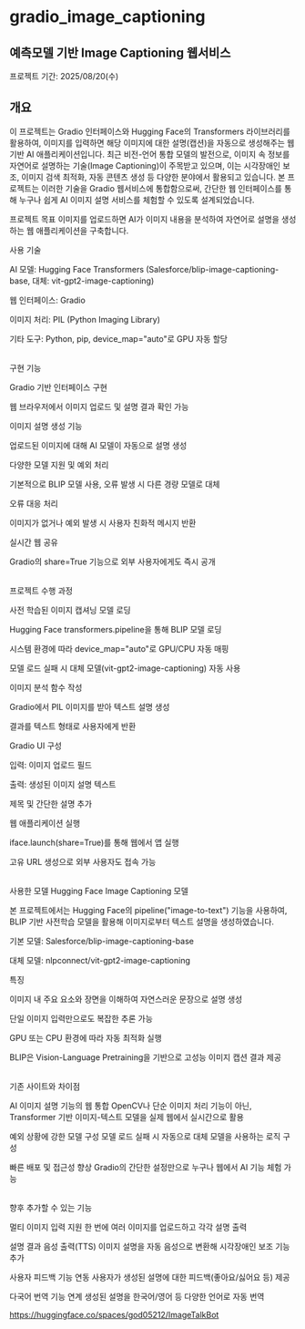 # gradio_image_captioning
## 예측모델 기반 Image Captioning 웹서비스
프로젝트 기간: 2025/08/20(수)
<br/>

## 개요
이 프로젝트는 Gradio 인터페이스와 Hugging Face의 Transformers 라이브러리를 활용하여, 이미지를 입력하면 해당 이미지에 대한 설명(캡션)을 자동으로 생성해주는 웹 기반 AI 애플리케이션입니다.
최근 비전-언어 통합 모델의 발전으로, 이미지 속 정보를 자연어로 설명하는 기술(Image Captioning)이 주목받고 있으며, 이는 시각장애인 보조, 이미지 검색 최적화, 자동 콘텐츠 생성 등 다양한 분야에서 활용되고 있습니다.
본 프로젝트는 이러한 기술을 Gradio 웹서비스에 통합함으로써, 간단한 웹 인터페이스를 통해 누구나 쉽게 AI 이미지 설명 서비스를 체험할 수 있도록 설계되었습니다.

프로젝트 목표
이미지를 업로드하면 AI가 이미지 내용을 분석하여 자연어로 설명을 생성하는 웹 애플리케이션을 구축합니다.
<br/>

사용 기술

AI 모델: Hugging Face Transformers (Salesforce/blip-image-captioning-base, 대체: vit-gpt2-image-captioning)

웹 인터페이스: Gradio

이미지 처리: PIL (Python Imaging Library)

기타 도구: Python, pip, device_map="auto"로 GPU 자동 할당

<br/>
구현 기능

Gradio 기반 인터페이스 구현

웹 브라우저에서 이미지 업로드 및 설명 결과 확인 가능

이미지 설명 생성 기능

업로드된 이미지에 대해 AI 모델이 자동으로 설명 생성

다양한 모델 지원 및 예외 처리

기본적으로 BLIP 모델 사용, 오류 발생 시 다른 경량 모델로 대체

오류 대응 처리

이미지가 없거나 예외 발생 시 사용자 친화적 메시지 반환

실시간 웹 공유

Gradio의 share=True 기능으로 외부 사용자에게도 즉시 공개

<br/>
프로젝트 수행 과정

사전 학습된 이미지 캡셔닝 모델 로딩

Hugging Face transformers.pipeline을 통해 BLIP 모델 로딩

시스템 환경에 따라 device_map="auto"로 GPU/CPU 자동 매핑

모델 로드 실패 시 대체 모델(vit-gpt2-image-captioning) 자동 사용

이미지 분석 함수 작성

Gradio에서 PIL 이미지를 받아 텍스트 설명 생성

결과를 텍스트 형태로 사용자에게 반환

Gradio UI 구성

입력: 이미지 업로드 필드

출력: 생성된 이미지 설명 텍스트

제목 및 간단한 설명 추가

웹 애플리케이션 실행

iface.launch(share=True)를 통해 웹에서 앱 실행

고유 URL 생성으로 외부 사용자도 접속 가능

<br/>
사용한 모델
Hugging Face Image Captioning 모델

본 프로젝트에서는 Hugging Face의 pipeline("image-to-text") 기능을 사용하여, BLIP 기반 사전학습 모델을 활용해 이미지로부터 텍스트 설명을 생성하였습니다.

기본 모델: Salesforce/blip-image-captioning-base

대체 모델: nlpconnect/vit-gpt2-image-captioning

특징

이미지 내 주요 요소와 장면을 이해하여 자연스러운 문장으로 설명 생성

단일 이미지 입력만으로도 복잡한 추론 가능

GPU 또는 CPU 환경에 따라 자동 최적화 실행

BLIP은 Vision-Language Pretraining을 기반으로 고성능 이미지 캡션 결과 제공

<br/>
기존 사이트와 차이점

AI 이미지 설명 기능의 웹 통합
OpenCV나 단순 이미지 처리 기능이 아닌, Transformer 기반 이미지-텍스트 모델을 실제 웹에서 실시간으로 활용

예외 상황에 강한 모델 구성
모델 로드 실패 시 자동으로 대체 모델을 사용하는 로직 구성

빠른 배포 및 접근성 향상
Gradio의 간단한 설정만으로 누구나 웹에서 AI 기능 체험 가능

<br/>
향후 추가할 수 있는 기능

멀티 이미지 입력 지원
한 번에 여러 이미지를 업로드하고 각각 설명 출력

설명 결과 음성 출력(TTS)
이미지 설명을 자동 음성으로 변환해 시각장애인 보조 기능 추가

사용자 피드백 기능 연동
사용자가 생성된 설명에 대한 피드백(좋아요/싫어요 등) 제공

다국어 번역 기능 연계
생성된 설명을 한국어/영어 등 다양한 언어로 자동 번역

https://huggingface.co/spaces/god05212/ImageTalkBot
